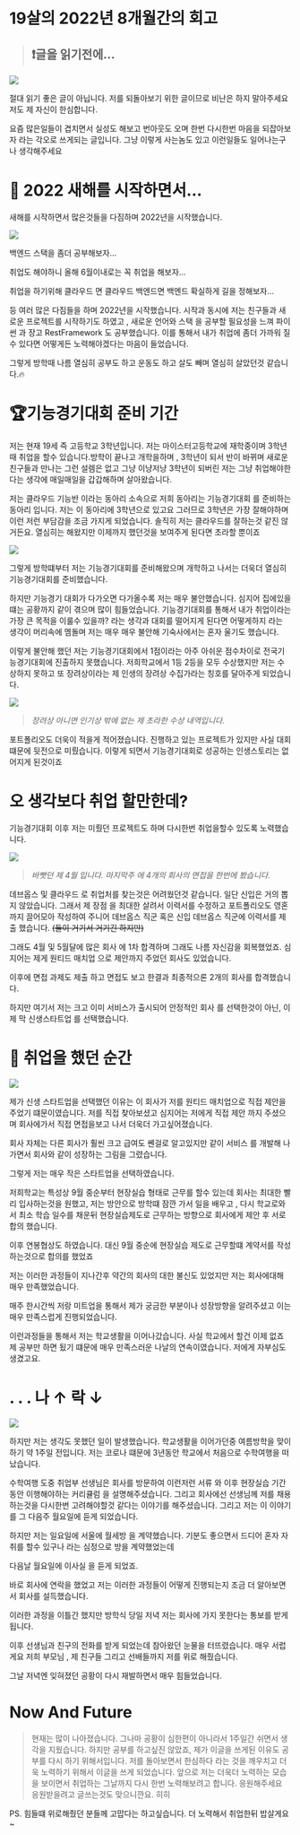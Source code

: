 # 19살의 2022년 8개월간의 회고
>## ❗글을 읽기전에...


![](https://velog.velcdn.com/images/lot8229/post/a7c16bab-822a-4b4c-a73f-c2e3ab9dc897/image.png)

절대 읽기 좋은 글이 아닙니다. 저를  되돌아보기 위한 글이므로 비난은 하지 말아주세요 저도 제 자신이 한심합니다. 

요즘 많은일들이 겹치면서 실성도 해보고 번아웃도 오며 한번 다시한번 마음을 되잡아보자 라는 각오로 쓰게되는 글입니다.
그냥 이렇게 사는놈도 있고 이런일들도 일어나는구나 생각해주세요 


# 🙌  2022 새해를 시작하면서...

새해를 시작하면서 많은것들을 다짐하며 2022년을 시작했습니다. 


![](https://velog.velcdn.com/images/lot8229/post/b537f607-509b-473a-a398-66bb80e54050/image.png)



백엔드 스택을 좀더 공부해보자...

취업도 해야하니 올해 6월이내로는 꼭 취업을 해보자...

취업을 하기위해 클라우드 면 클라우드 백엔드면 백엔드 확실하게 길을 정해보자...

등 여러 많은 다짐들을 하며 2022년을 시작했습니다.
시작과 동시에 저는 친구들과 새로운 프로젝트를 시작하기도 하였고 , 
새로운 언어와 스택 을 공부할 필요성을 느껴 
파이썬 과 장고 RestFramework 도 공부했습니다.
이를 통해서 내가 취업에 좀더 가까워 질수 있다면 어떻게든 노력해야겠다는 마음이 들었습니다.

그렇게 방학때 나름 열심히 공부도 하고 운동도 하고 살도 빼며 열심히 살았던것 같습니다.🔥

#  🏆️기능경기대회 준비 기간 

저는 현재 19세 즉 고등학교 3학년입니다. 저는 마이스터고등학교에 재학중이며 3학년때 취업을 할수 있습니다.방학이 끝나고 개학을하며 , 3학년이 되서 반이 바뀌며 새로운 친구들과 만나는 그런 설렘은 없고 그냥 이냥저냥 3학년이 되버린 저는 그냥 취업해야한다는 생각에 매일매일을 갑갑해하며 살아왔습니다.

저는 클라우드 기능반 이라는 동아리 소속으로 저희 동아리는 기능경기대회 를 준비하는 동아리 입니다. 저는 이 동아리에 3학년으로 있고요 그러므로 3학년은 가장 잘해야하며 이런 저런 부담감을 조금 가지게 되었습니다. 솔직히 저는 클라우드를 잘하는것 같진 않거든요. 열심히는 해왔지만 이제까지 했던것을 보여주게 된다면 초라할 뿐이죠

![](https://velog.velcdn.com/images/lot8229/post/5bf2d0c2-35ba-44b1-91b2-aeeaaf216c32/image.png)


그렇게 방학떄부터 저는 기능경기대회를 준비해왔으며 개학하고 나서는 더욱더 열심히 기능경기대회를 준비했습니다.

하지만 기능경기 대회가 다가오면 다가올수록 저는 매우 불안했습니다. 심지어 집에있을떄는 공황까지 같이 겪으며 많이 힘들었습니다.
기능경기대회를 통해서 내가 취업이라는 가장 큰 목적을 이룰수 있을까? 라는 생각과 대회를 떨어지게 된다면 어떻게하지 라는 생각이 머리속에 멤돌며 저는 매우 매우 불안해 기숙사에서는 혼자 울기도 했습니다. 


이렇게 불안해 했던 저는 기능경기대회에서 1점이라는 아주 아쉬운 점수차이로 전국기능경기대회에 진출하지 못했습니다. 저희학교에서 1등 2등을 모두 수상했지만 저는 수상하지 못하고 또 장려상이라는 제 인생의 장려상 수집가라는 칭호를 달아주게 되었습니다.

![](https://velog.velcdn.com/images/lot8229/post/a1677ba4-41a7-4095-8df0-cb0f483321c5/image.png)

> _*장려상 아니면 인기상 밖에 없는 제 초라한 수상 내역입니다.*_

포트폴리오도 더욱이 적을게 적어졌습니다. 진행하고 있는 프로젝트가 있지만 사실 대회떄문에 뒷전으로 미뤘습니다.
이렇게 되면서 기능경기대회로 성공하는 인생스토리는 없어지게 된것이죠

# 오 생각보다 취업 할만한데?

기능경기대회 이후 저는 미뤘던 프로젝트도 하며 다시한번 취업을할수 있도록 노력했습니다.

![](https://velog.velcdn.com/images/lot8229/post/82de7a9f-3c99-4306-a6da-bc0aff9996bc/image.png)
> *바빳던 제 4월 입니다. 마지막주 에 4개의 회사의 면접을 한번에 봤습니다.*

데브옵스 및 클라우드 로 취업처를  찾는것은 어려웠던것 같습니다. 일단 신입은 거의 뽑지 않았습니다. 그래서 제 장점 을 최대한 살려서 이력서를 수정하고 포트폴리오도 영혼까지 끌어모아 작성하여 주니어 데브옵스 직군 혹은 신입 데브옵스 직군에 이력서를 제출 했습니다. ~~(둘이 거기서 거기긴 하지만)~~ 

그래도 4월 및 5월달에 많은 회사 에 1차 합격하며 그래도 나름 자신감을 회복했었죠. 
심지어는 제게 원티드 매치업 으로 제안까지 주었던 회사도 있었습니다. 


이후에 면접 과제도 제출 하고 면접도 보고 한결과 최종적으론 2개의 회사를 합격했습니다. 

하지만 여기서 저는 크고 이미 서비스가 출시되어 안정적인 회사 를 선택한것이 아닌, 
이제 막 신생스타트업 를 선택했습니다. 

# 🎉 취업을 했던 순간

![](https://velog.velcdn.com/images/lot8229/post/1920ee76-9426-46e1-9cc2-7cd6b06c499a/image.png)

제가 신생 스타트업을 선택했던 이유는 이 회사가 저를 원티드 매치업으로 직접 제안을 주었기 떄문이였습니다. 저를 직접 찾아보셨고 심지어는 저에게 직접 제안 까지 주셨으며 회사에가서 직접 면접을보고 나서 더욱더 가고싶어졌습니다.

회사 자체는 다른 회사가 훨씬 크고 급여도 쏀걸로 알고있지만 같이 서비스 를 개발해 나가면서 회사와 같이 성장하는 그림을 그렸습니다.

그렇게 저는 매우 작은 스타트업을 선택하였습니다. 



저희학교는 특성상 9월 중순부터 현장실습 형태로 근무를 할수 있는데 회사는 최대한 빨리 입사하는것을 원했고, 저는 방안으로 방학떄 잠깐 가서 일을 배우고 , 다시 학교로와서 최소 학습 일수를 채운뒤 현장실습제도로 근무하는 방향으로 회사에게 제안 후 서로 합의 했습니다. 

이후 연봉협상도 하였습니다. 대신 9월 중순에 현장실습 제도로 근무할떄 계약서를 작성하는것으로 합의를 했었죠 

저는 이러한 과정들이 지나간후 약간의 회사의 대한 불신도 있었지만 저는 회사에대해 매우 만족했었습니다.

매주 한시간씩 저랑 미트업을 통해서 제가 궁금한 부분이나 성장방향을 알려주셨고 이는 매우 만족스럽게 진행되었습니다.

이런과정들을 통해서 저는 학교생활을 이어나갔습니다. 사실 학교에서 할건 이제 없죠 제 공부만 하면 됬기 떄문에 매우 만족스러운 나날의 연속이였습니다. 저에게 자부심도 생겼고요.

# . . . 나 ↑ 락 ↓

![](https://velog.velcdn.com/images/lot8229/post/7e7cff14-0644-4491-98fd-8d0a17583fe4/image.gif)


하지만 저는 생각도 못했던 일이 발생했습니다. 학교생활을 이어가던중 여름방학을 맞이 하기 약 1주일 전입니다. 저는 코로나 떄문에 3년동안 학교에서 처음으로 수학여행을 떠났습니다. 

수학여행 도중 취업부 선생님은 회사를 방문하여 이런저런 서류 와 이후 현장실습 기간동안 이행해야하는 커리큘럼 을 설명해주셨습니다.
그리고 회사에선 선생님께 저를 채용하는것을 다시한번 고려해야할것 같다는 이야기를 해주셨습니다. 그리고 저는 이 이야기를 그 다음주 월요일에 듣게 되었습니다.

하지만 저는 일요일에 서울에 월세방 을 계약했습니다. 기분도 좋으면서 드디어 혼자 자취를 할수 있구나 라는 심정으로 방을 계약했었는데 

다음날 월요일에 이사실 을 듣게 되었죠.

바로 회사에 연락을 했었고 저는 이러한 과정들이 어떻게 진행되는지 조금 더 알아보면서 회사를 설득했습니다.

이러한 과정을 이틀간 했지만 방학식 당일 저녁 저는 회사에 가지 못한다는 통보를 받게 됩니다.

이후 선생님과 친구의 전화를 받게 되었는데 참아왔던 눈물을 터뜨렸습니다. 매우 서럽게요
저희 부모님 , 제 친구들 그리고 선배들까지 저를 위로 해줬습니다. 

그날 저녁엔 잊혀졌던 공황이 다시 재발하면서 매우 힘들었습니다.

# Now And Future

> 현재는 많이 나아졌습니다. 그나마 공황이 심한편이 아니라서 1주일간 쉬면서 생각을 지웠습니다.
하지만 공부를 하고싶진 않았죠, 제가 이글을 쓰게된 이유도 공부를 다시 하기 위해서입니다. 저를 돌아보면서 한심하다 라는 것을 깨우치고 더욱 노력하기 위해서 이글을 쓰게 되었습니다. 앞으로 저는 더욱더 노력하는 모습을 보이면서 취업하는 그날까지 다시 한번 노력해보려고 합니다. 응원해주세요 응원받을려고 글쓰는것도 맞으니깐요. 히히 

PS. 힘들떄 위로해줬던 분들께 고맙다는 하고싶습니다. 더 노력해서 취업한뒤 밥살게요 ~